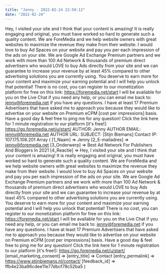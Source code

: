 ```yaml
---
title: "Jenny - 2022-02-24 22:50:12"
date: "2022-02-24"
---
```


Hey, I visited your site and I think that your content is amazing! It is really engaging and original, you must have worked so hard to generate such a quality content. We are ForeMedia and we help website owners with great websites to maximize the revenue they make from their website. I would love to buy Ad Spaces on your website and pay you per each impression of the ads on your site. We are Google Ad Exchange Premium partners and we work with more than 100 Ad Network & thousands of premium direct advertisers who would LOVE to buy Ads directly from your site and we can guarantee to increase your revenue by at least 45% compared to other advertising solutions you are currently using. You deserve to earn more for your content and maximize your earning potential and I will help you unlock that potential! There is no cost, you can register to our monetization platform for free on this link: https://foremedia.net/start I will be available for you on the Live Chat if you need any help, or you can email me back to: jenny@foremedia.net if you have any questions. I have at least 17 Premium Advertisers that have asked me to approach you because they would like to advertise on your website on Premium eCPM \[cost per impressions\] basis. Have a good day & feel free to ping me for any question! Click the link here for 1 minute registration to our platform \[it's free!\]: https://go.foremedia.net/u/start/ AUTHOR: Jenny AUTHOR EMAIL: jenny@foremedia.net AUTHOR URL: SUBJECT: \[Stijn Biemans\] Contact IP: 107.175.108.201 Array ( \[1\_Naam\] => Jenny \[2\_E-mailadres\] => jenny@foremedia.net \[3\_Onderwerp\] => Best Ad Network For Publishers And Bloggers In 2021 \[4\_Reactie\] => Hey, I visited your site and I think that your content is amazing! It is really engaging and original, you must have worked so hard to generate such a quality content. We are ForeMedia and we help website owners with great websites to maximize the revenue they make from their website. I would love to buy Ad Spaces on your website and pay you per each impression of the ads on your site. We are Google Ad Exchange Premium partners and we work with more than 100 Ad Network & thousands of premium direct advertisers who would LOVE to buy Ads directly from your site and we can guarantee to increase your revenue by at least 45% compared to other advertising solutions you are currently using. You deserve to earn more for your content and maximize your earning potential and I will help you unlock that potential! There is no cost, you can register to our monetization platform for free on this link: https://foremedia.net/start I will be available for you on the Live Chat if you need any help, or you can email me back to: jenny@foremedia.net if you have any questions. I have at least 17 Premium Advertisers that have asked me to approach you because they would like to advertise on your website on Premium eCPM \[cost per impressions\] basis. Have a good day & feel free to ping me for any question! Click the link here for 1 minute registration to our platform \[it's free!\]: https://go.foremedia.net/u/start/ \[email\_marketing\_consent\] => \[entry\_title\] => Contact \[entry\_permalink\] => https://www.stijnbiemans.nl/contact/ \[feedback\_id\] => ffb4e23ba96cdee11e77dbcf78c52ba5 )
